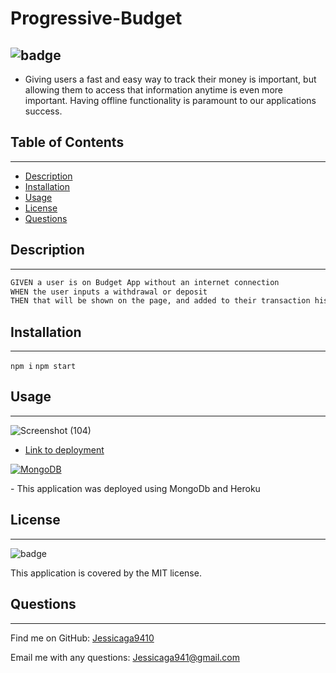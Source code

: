 # Progressive-Budget
![badge](https://img.shields.io/badge/license-MIT-ff69b4)
---------
- Giving users a fast and easy way to track their money is important, but allowing them to access that information anytime is even more important. Having offline functionality is paramount to our applications success.

## Table of Contents
-----
- [Description](#description)
- [Installation](#installation)
- [Usage](#usage)
- [License](#license)
- [Questions](#questions)

## Description
----
```md
GIVEN a user is on Budget App without an internet connection
WHEN the user inputs a withdrawal or deposit
THEN that will be shown on the page, and added to their transaction history when their connection is back online.
```

## Installation
----
 ``npm i``  ``npm start``
## Usage
----

![Screenshot (104)](https://user-images.githubusercontent.com/87554644/142709202-8fad4235-f8d7-4b03-890a-e145acfad45a.png)

- [Link to deployment](https://quiet-chamber-54333.herokuapp.com/)

<p align="left">
   <a href="https://www.mongodb.com/"><img src="https://img.shields.io/badge/-MongoDB-blue?style=for-the-badge" alt="MongoDB" /></a>
</p>
- This application was deployed using MongoDb and Heroku

## License
----
![badge](https://img.shields.io/badge/license-MIT-ff69b4)

This application is covered by the MIT license. 

## Questions
-----
Find me on GitHub: [Jessicaga9410](https://github.com/Jessicaga9410)

Email me with any questions: Jessicaga941@gmail.com